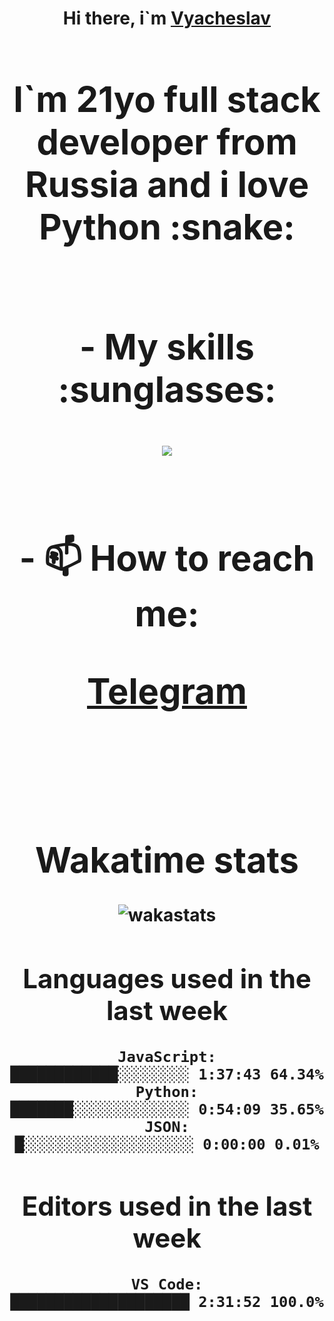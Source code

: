 <h1 align='center'>Hi there, i`m <a href='https://t.me/syavabrazzzers'>Vyacheslav<a/> <h1/>

<p>I`m 21yo full stack developer from Russia and i love Python :snake: <p/>

<br>
- My skills :sunglasses:
<p align="center">
    <img src="https://skillicons.dev/icons?i=git,docker,linux,postgres,mysql,python,django,fastapi,javascript,typescript,react,next,tailwind" />
<p/>

<br>
- 📫 How to reach me: 
<p>
<a href='https://t.me/syavabrazzzers'>Telegram<a/>
<p/>
<br>

<h1 align='center'>Wakatime stats</h1>

<img alt="wakastats" src="https://waka-widget.up.railway.app/language?langs=all&user=TaiLo&randomGradient=true&bgLineColor=696969&maxLangs=5&theme=dark" />
    
<!--START_SECTION:waka-->
## Languages used in the last week
```text
JavaScript:           ████████████░░░░░░░░ 1:37:43 64.34%
Python:               ███████░░░░░░░░░░░░░ 0:54:09 35.65%
JSON:                 █░░░░░░░░░░░░░░░░░░░ 0:00:00 0.01%
```
## Editors used in the last week
```text
VS Code:              ████████████████████ 2:31:52 100.0%
```

<!--END_SECTION:waka-->


